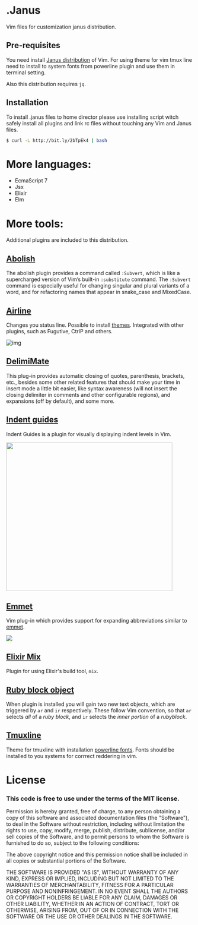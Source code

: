 # .Janus

Vim files for customization janus distribution.

## Pre-requisites

You need install [Janus distribution](https://github.com/carlhuda/janus) of Vim. For using theme for vim tmux line need to install to system fonts from powerline plugin and use them in terminal setting.

Also this distribution requires `jq`.

## Installation

To install .janus files to home director please use installing script
witch safely install all plugins and link rc files without touching any
Vim and Janus files.

```bash
$ curl -L http://bit.ly/2bTpEk4 | bash
```
# More languages:

 - EcmaScript 7
 - Jsx
 - Elixir
 - Elm

# More tools:

Additional plugins are included to this distribution.

## [Abolish](https://github.com/tpope/vim-abolish)

The abolish plugin provides a command called `:Subvert`, which is like a supercharged version of Vim’s built-in `:substitute` command. The `:Subvert` command is especially useful for changing singular and plural variants of a word, and for refactoring names that appear in snake_case and MixedCase.

## [Airline](https://github.com/vim-airline/vim-airline)

Changes you status line. Possible to install [themes](https://github.com/vim-airline/vim-airline-themes). Integrated with other plugins, such as Fugutive, CtrlP and others.

![img](https://github.com/vim-airline/vim-airline/wiki/screenshots/demo.gif)

## [DelimiMate](https://github.com/Raimondi/delimitMate)

This plug-in provides automatic closing of quotes, parenthesis, brackets, etc., besides some other related features that should make your time in insert mode a little bit easier, like syntax awareness (will not insert the closing delimiter in comments and other configurable regions), and expansions (off by default), and some more.

## [Indent guides](https://github.com/nathanaelkane/vim-indent-guides)

Indent Guides is a plugin for visually displaying indent levels in Vim.

<img src="http://i.imgur.com/ONgoj.png" width="448" height="400" alt="" />

## [Emmet](https://github.com/mattn/emmet-vim)
Vim plug-in which provides support for expanding abbreviations similar to [emmet](http://emmet.io/).

![](https://raw.githubusercontent.com/mattn/emmet-vim/master/doc/screenshot.gif)

## [Elixir Mix](https://github.com/mattreduce/vim-mix)

Plugin for using Elixir's build tool, `mix`.

## [Ruby block object](https://github.com/nelstrom/vim-textobj-rubyblock)

When plugin is installed you will gain two new text objects, which are triggered by `ar` and `ir` respectively. These follow Vim convention, so that `ar` selects _all_ of a _ruby block_, and `ir` selects the _inner portion_ of a _rubyblock_.

## [Tmuxline](https://github.com/edkolev/tmuxline.vim)

Theme for tmuxline with installation [powerline fonts](https://github.com/powerline/fonts). Fonts should be installed to you systems for corrrect reddering in vim.

# License

### This code is free to use under the terms of the MIT license.

Permission is hereby granted, free of charge, to any person obtaining
a copy of this software and associated documentation files (the
"Software"), to deal in the Software without restriction, including
without limitation the rights to use, copy, modify, merge, publish,
distribute, sublicense, and/or sell copies of the Software, and to
permit persons to whom the Software is furnished to do so, subject to
the following conditions:

The above copyright notice and this permission notice shall be included
in all copies or substantial portions of the Software.

THE SOFTWARE IS PROVIDED "AS IS", WITHOUT WARRANTY OF ANY KIND,
EXPRESS OR IMPLIED, INCLUDING BUT NOT LIMITED TO THE WARRANTIES OF
MERCHANTABILITY, FITNESS FOR A PARTICULAR PURPOSE AND NONINFRINGEMENT.
IN NO EVENT SHALL THE AUTHORS OR COPYRIGHT HOLDERS BE LIABLE FOR ANY
CLAIM, DAMAGES OR OTHER LIABILITY, WHETHER IN AN ACTION OF CONTRACT,
TORT OR OTHERWISE, ARISING FROM, OUT OF OR IN CONNECTION WITH THE
SOFTWARE OR THE USE OR OTHER DEALINGS IN THE SOFTWARE.
